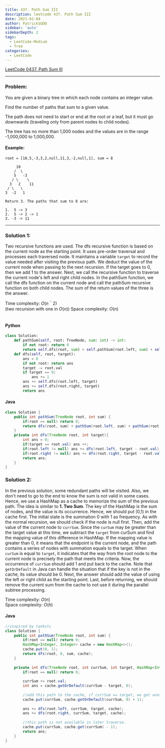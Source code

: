 ```yaml
---
title: 437. Path Sum III
description: leetcode 437. Path Sum III
date: 2021-01-04
author: PatrickSUDO
sidebar: 'auto'
sidebarDepth: 2
tags: 
  - LeetCode-Medium
  - Tree
categories:
  - LeetCode
---
```

[LeetCode 0437. Path Sum III](https://leetcode.com/problems/path-sum-iii/)

---
### Problem: <br/>


You are given a binary tree in which each node contains an integer value.

Find the number of paths that sum to a given value.

The path does not need to start or end at the root or a leaf, but it must go downwards (traveling only from parent nodes to child nodes).

The tree has no more than 1,000 nodes and the values are in the range -1,000,000 to 1,000,000.

#### Example:

    root = [10,5,-3,3,2,null,11,3,-2,null,1], sum = 8

         10
        /  \
        5   -3
       / \    \
      3   2    11
     / \   \
    3  -2   1

    Return 3. The paths that sum to 8 are:

    1.  5 -> 3
    2.  5 -> 2 -> 1
    3. -3 -> 11

---
### Solution 1: <br/>

Two recursive functions are used. The dfs recursive function is based on the current node as the starting point. It uses pre-order traversal and processes each traversed node. It maintains a variable `target` to record the value needed after visiting the previous path. We deduct the value of the current node when passing to the next recursion. If the target goes to 0, then we add 1 to the answer. Next, we call the recursive function to traverse the current node's left and right child nodes.  In the pathSum function, we call the dfs function on the current node and call the pathSum recursive function on both child nodes. The sum of the return values of the three is the answer.

Time complexity: $O(n＾2)$</br> (two recursion with one in $O(n)$)
Space complexity: $O(n)$ 
</br>
</br>

#### Python
```python
class Solution:
    def pathSum(self, root: TreeNode, sum: int) -> int:
        if not root: return 0
        return self.dfs(root, sum) + self.pathSum(root.left, sum) + self.pathSum(root.right, sum)
    def dfs(self, root, target):
        ans = 0
        if not root: return ans
        target -= root.val
        if target == 0:
            ans += 1
        ans += self.dfs(root.left, target)
        ans += self.dfs(root.right, target)
        return ans
```

#### Java
```java
class Solution {
    public int pathSum(TreeNode root, int sum) {
        if(root == null) return 0;
        return dfs(root, sum) + pathSum(root.left, sum) + pathSum(root.right, sum);
    }
    private int dfs(TreeNode root, int target){
        int ans = 0;
        if(target == root.val) ans ++;
        if(root.left != null) ans += dfs(root.left, target - root.val);        
        if(root.right != null) ans += dfs(root.right, target - root.val);
        return ans;
    }
}
```

### Solution 2: <br/>

In the previous solution, some redundant paths will be visited. Also, we don't need to go to the end to know the sum is not valid in some cases. Hence, we use a HashMap as a cache to memorize the sum of the previous path. The idea is similar to **1. Two Sum**. The key of the HashMap is the sum of nodes, and the value is its occurrence. Hence, we should put (0,1) in the cache first. The initial state is the summation 0 with 1 as frequency. As with the normal recursion, we should check if the node is null first. Then, add the value of the current node to `currSum`. Since the `curSum` may be greater than the target value at this time, we subtract the `target` from curSum and find the mapping value of this difference in HashMap. If the mapping value is greater than 0, it means that the endpoint is the current node, and the path contains a series of nodes with summation equals to the target. When `curSum` is equal to `target`, it indicates that the way from the root node to the current node is precisely the path that meets the criteria. Now, the occurrence of `currSum` should add 1 and put back to the cache.  Note that `getOrDefault` in Java can handle the situation that if the key is not in the cache, its value should be 0. Next, the answer should add the value of using the left or right child as the starting point.
Last, before returning, we should remove the current sum from the cache to not use it during the parallel subtree processing.

Time complexity: $O(n)$</br> 
Space complexity: $O(h)$ 

#### Java
```java
//inspired by tankztc
class Solution {
    public int pathSum(TreeNode root, int sum) {
        if(root == null) return 0;
        HashMap<Integer, Integer> cache = new HashMap<>();
        cache.put(0, 1);
        return dfs(root, 0, sum, cache);
    }
    
    private int dfs(TreeNode root, int currSum, int target, HashMap<Integer, Integer> cache){
        if(root == null) return 0;
        
        currSum += root.val;
        int ans = cache.getOrDefault(currSum - target, 0);
        
        //add this path to the cache, if currSum == target, we get another path
        cache.put(currSum, cache.getOrDefault(currSum, 0) + 1);
        
        ans += dfs(root.left, currSum, target, cache);        
        ans += dfs(root.right, currSum, target, cache);
        
        //this path is not available in later traverse.
        cache.put(currSum, cache.get(currSum) - 1);
        return ans;
    }
}
```


<Disqus shortname="patricksudo" />